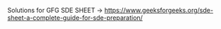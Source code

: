 Solutions for GFG SDE SHEET -> https://www.geeksforgeeks.org/sde-sheet-a-complete-guide-for-sde-preparation/
